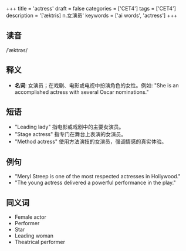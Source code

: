 +++
title = 'actress'
draft = false
categories = ['CET4']
tags = ['CET4']
description = '[ˈæktris] n.女演员'
keywords = ['ai words', 'actress']
+++

## 读音
/ˈæktrəs/

## 释义
- **名词**: 女演员；在戏剧、电影或电视中扮演角色的女性。例如: "She is an accomplished actress with several Oscar nominations."

## 短语
- "Leading lady" 指电影或戏剧中的主要女演员。
- "Stage actress" 指专门在舞台上表演的女演员。
- "Method actress" 使用方法演技的女演员，强调情感的真实体验。

## 例句
- "Meryl Streep is one of the most respected actresses in Hollywood."
- "The young actress delivered a powerful performance in the play."

## 同义词
- Female actor
- Performer
- Star
- Leading woman
- Theatrical performer
